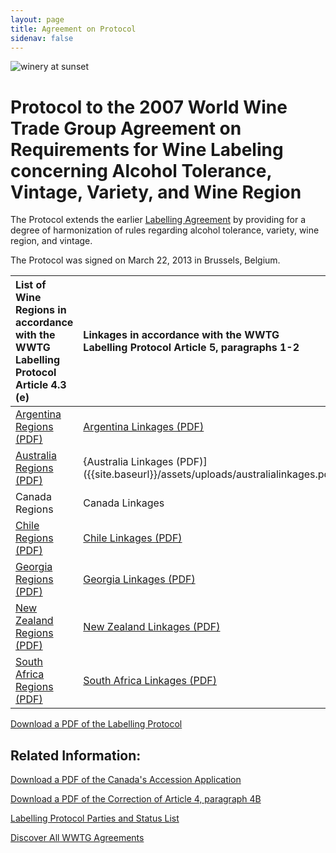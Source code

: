 ```yaml
---
layout: page
title: Agreement on Protocol
sidenav: false
---
```


![winery at sunset](/assets/uploads/sunset.jpg)

# Protocol to the 2007 World Wine Trade Group Agreement on Requirements for Wine Labeling concerning Alcohol Tolerance, Vintage, Variety, and Wine Region

The Protocol extends the earlier [Labelling Agreement](/labelling-agreement) by providing for a degree of harmonization of rules regarding alcohol tolerance, variety, wine region, and vintage.

The Protocol was signed on March 22, 2013 in Brussels, Belgium.

| List of Wine Regions in accordance with the <br>WWTG Labelling Protocol Article 4.3 (e)  | Linkages in accordance with the WWTG <br>Labelling Protocol Article 5, paragraphs 1-2   |
| :---                                                                                     |    :---                                                                                 |          
| [Argentina Regions (PDF)]({{site.baseurl}}/assets/uploads/argentinaregions.pdf)  | [Argentina Linkages (PDF)]({{site.baseurl}}/assets/uploads/argentinalinkages.pdf)                                                                     |    
| [Australia Regions (PDF)]({{site.baseurl}}/assets/uploads/australiaregions.pdf)                                                                      | {Australia Linkages (PDF)]({{site.baseurl}}/assets/uploads/australialinkages.pdf)                                                  |        
| Canada Regions                                                                           | Canada Linkages                                                       |        
| [Chile Regions (PDF)]({{site.baseurl}}/assets/uploads/chilewineregions.pdf)     | [Chile Linkages (PDF)]({{site.baseurl}}/assets/uploads/chilelinkages.pdf)      |       
| [Georgia Regions (PDF)]({{site.baseurl}}/assets/uploads/georgiawineregions.pdf) | [Georgia Linkages (PDF)]({{site.baseurl}}/assets/uploads/georgialinkages.pdf)  |         
| [New Zealand Regions (PDF)]({{site.baseurl}}/assets/uploads/nzwineregions.pdf)  | [New Zealand Linkages (PDF)]({{site.baseurl}}/assets/uploads/nzlinkages.pdf)   |     
| [South Africa Regions (PDF)]({{site.baseurl}}/assets/uploads/sawineregions.pdf) | [South Africa Linkages (PDF)]({{site.baseurl}}/assets/uploads/salinkages.pdf)  |

<a class="usa-button" href="{{site.baseurl}}/assets/uploads/protocol.pdf">Download a PDF of the Labelling Protocol</a>

## Related Information:

<a class="usa-button" href="{{site.baseurl}}/assets/uploads/canada-protocol.pdf">Download a PDF of the Canada's Accession Application</a>

<a class="usa-button" href="{{site.baseurl}}/assets/uploads/maa-correction.pdf">Download a PDF of the Correction of Article 4, paragraph 4B</a>

<a class="usa-button" href="https://www.state.gov/wine-labeling-protocol">Labelling Protocol Parties and Status List</a>


<a class="usa-button" href="{{site.baseurl}}/agreements">Discover All WWTG Agreements</a>
